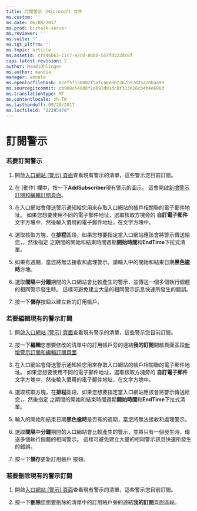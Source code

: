 ```yaml
---
title: 訂閱警示 |Microsoft 文件
ms.custom: ''
ms.date: 06/08/2017
ms.prod: biztalk-server
ms.reviewer: ''
ms.suite: ''
ms.tgt_pltfrm: ''
ms.topic: article
ms.assetid: cfa46b63-c1c7-47cd-86b0-557fd322dc8f
caps.latest.revision: 2
author: MandiOhlinger
ms.author: mandia
manager: anneta
ms.openlocfilehash: 02ef5f136002f5afca6e062362b92d25a20baa99
ms.sourcegitcommit: cb908c540d8f1a692d01dc8f313e16cb4b4e696d
ms.translationtype: MT
ms.contentlocale: zh-TW
ms.lasthandoff: 09/20/2017
ms.locfileid: "22295478"
---
```

# <a name="subscribing-to-alerts"></a>訂閱警示
### <a name="to-subscribe-to-an-alert"></a>若要訂閱警示  
  
1.  開啟[入口網站 [警示] 頁面](../esb-toolkit/portal-alerts-page.md)查看現有警示的清單，這些警示您目前訂閱。  
  
2.  在 [動作] 欄中，按一下**AddSubscriber**現有警示的圖示。 這會開啟[新增警示訂閱和編輯訂閱頁面](../esb-toolkit/add-alert-subscription-and-edit-subscription-pages.md)。  
  
3.  在入口網站會傳送警示通知給您用來存取入口網站的帳戶相關聯的電子郵件地址。 如果您想要使用不同的電子郵件地址，選取核取方塊旁的 **自訂電子郵件**文字方塊中，然後輸入慣用的電子郵件地址，在文字方塊中。  
  
4.  選取核取方塊，在**排程**區段，如果您想要指定當入口網站應該會將警示傳送給您，，然後指定 之期間的開始和結束時間週期**開始時間**和**EndTime**下拉式清單。  
  
5.  如果有週期，當您將無法接收和處理警示，請輸入中的開始和結束日期**黑色逾時**方塊。  
  
6.  選取**間隔**中**分鐘**期間的入口網站會比較產生的警示，並傳送一個多個執行個體的相同警示發生時。 這樣可避免建立大量的相同警示訊息快速所發生的錯誤。  
  
7.  按一下**儲存**按鈕以建立新的訂用帳戶。  
  
### <a name="to-edit-an-existing-alert-subscription"></a>若要編輯現有的警示訂閱  
  
1.  開啟[入口網站 [警示] 頁面](../esb-toolkit/portal-alerts-page.md)查看現有警示的清單，這些警示您目前訂閱。  
  
2.  按一下**編輯**您想要修改的清單中的訂用帳戶旁的連結**我的訂閱**開啟頁面區段[新增警示訂閱和編輯訂閱頁面](../esb-toolkit/add-alert-subscription-and-edit-subscription-pages.md).  
  
3.  在入口網站會傳送警示通知給您用來存取入口網站的帳戶相關聯的電子郵件地址。 如果您想要使用不同的電子郵件地址，選取核取方塊旁的 **自訂電子郵件**文字方塊中，然後輸入慣用的電子郵件地址，在文字方塊中。  
  
4.  選取核取方塊，在**排程**區段，如果您想要指定當入口網站應該會將警示傳送給您，，然後指定 之期間的開始和結束時間週期**開始時間**和**EndTime**下拉式清單。  
  
5.  輸入的開始和結束日期**黑色逾時**是否有的週期，當您將無法接收和處理警示。  
  
6.  選取**間隔**中**分鐘**期間的入口網站會比較產生的警示，並將只有一個發生時，傳送多個執行個體的相同警示。 這樣可避免建立大量的相同警示訊息快速所發生的錯誤。  
  
7.  按一下**儲存**更新訂用帳戶 按鈕。  
  
### <a name="to-delete-an-existing-alert-subscription"></a>若要刪除現有的警示訂閱  
  
1.  開啟[入口網站 [警示] 頁面](../esb-toolkit/portal-alerts-page.md)查看現有警示的清單，這些警示您目前訂閱。  
  
2.  按一下**刪除**您想要刪除的清單中的訂用帳戶旁的連結**我的訂閱**頁面區段。